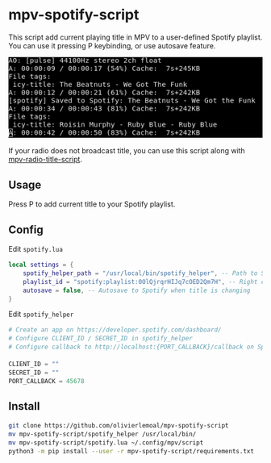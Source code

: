 # mpv-spotify-script


This script add current playing title in MPV to a user-defined Spotify playlist.
You can use it pressing P keybinding, or use autosave feature.

![example](/readme.png)

If your radio does not broadcast title, you can use this script along with [mpv-radio-title-script](https://github.com/olivierlemoal/mpv-radio-title-script/).

## Usage

Press P to add current title to your Spotify playlist.

## Config

Edit `spotify.lua`

```lua
local settings = {
    spotify_helper_path = "/usr/local/bin/spotify_helper", -- Path to Spotify Helper
    playlist_id = "spotify:playlist:0OlQjrqrHIJq7cOED2Qm7H", -- Right click on playlist > Share > Copy Spotify URI
    autosave = false, -- Autosave to Spotify when title is changing
}
```

Edit `spotify_helper`

```python
# Create an app on https://developer.spotify.com/dashboard/
# Configure CLIENT_ID / SECRET_ID in spotify_helper
# Configure callback to http://localhost:{PORT_CALLBACK}/callback on Spotify dashboard

CLIENT_ID = ""
SECRET_ID = ""
PORT_CALLBACK = 45678
```

## Install

```bash
git clone https://github.com/olivierlemoal/mpv-spotify-script
mv mpv-spotify-script/spotify_helper /usr/local/bin/
mv mpv-spotify-script/spotify.lua ~/.config/mpv/script
python3 -m pip install --user -r mpv-spotify-script/requirements.txt
```



